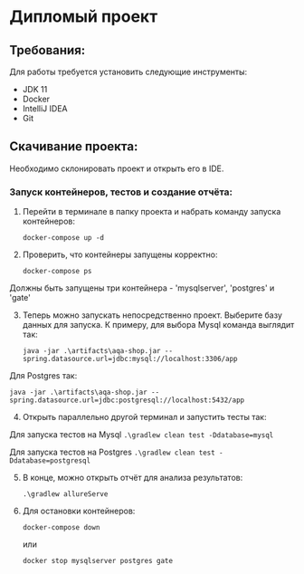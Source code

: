 # Дипломый проект #

## Требования:

Для работы требуется установить следующие инструменты:
* JDK 11
* Docker
* IntelliJ IDEA
* Git

## Скачивание проекта:

Необходимо склонировать проект и открыть его в IDE.

### Запуск контейнеров, тестов и создание отчёта:

1. Перейти в терминале в папку проекта и набрать команду запуска контейнеров:

   `docker-compose up -d`

2. Проверить, что контейнеры запущены корректно:

   `docker-compose ps`

Должны быть запущены три контейнера - 'mysqlserver', 'postgres' и 'gate'

3. Теперь можно запускать непосредственно проект. 
Выберите базу данных для запуска.
К примеру, для выбора Mysql команда выглядит так:

   `java -jar .\artifacts\aqa-shop.jar --spring.datasource.url=jdbc:mysql://localhost:3306/app`

Для Postgres так:

   `java -jar .\artifacts\aqa-shop.jar --spring.datasource.url=jdbc:postgresql://localhost:5432/app`

4. Открыть параллельно другой терминал и запустить тесты так:

Для запуска тестов на Mysql
   `.\gradlew clean test -Ddatabase=mysql`

Для запуска тестов на Postgres
`.\gradlew clean test -Ddatabase=postgresql`

5. В конце, можно открыть отчёт для анализа результатов:

   `.\gradlew allureServe`

6. Для остановки контейнеров:

   `docker-compose down`

   или

   `docker stop mysqlserver postgres gate`